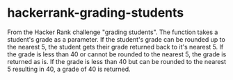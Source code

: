 # hackerrank-grading-students
From the Hacker Rank challenge "grading students". The function takes a student's grade as a parameter. If the student's grade can be rounded up to the nearest 5, the student gets their grade returned back to it's nearest 5. If the grade is less than 40 or cannot be rounded to the nearest 5, the grade is returned as is. If the grade is less than 40 but can be rounded to the nearest 5 resulting in 40, a grade of 40 is returned.   
